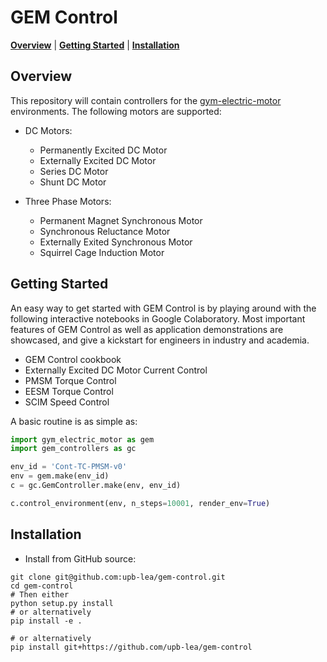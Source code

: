 # GEM Control

[**Overview**](#Overview)
| [**Getting Started**](#Getting-Started)
| [**Installation**](#Installation)

## Overview
This repository will contain controllers for the [gym-electric-motor](https://upb-lea.github.io/gym-electric-motor/) environments.
The following motors are supported:

- DC Motors:
    - Permanently Excited DC Motor
    - Externally Excited DC Motor
    - Series DC Motor
    - Shunt DC Motor
    
- Three Phase Motors:
    - Permanent Magnet Synchronous Motor
    - Synchronous Reluctance Motor
    - Externally Exited Synchronous Motor
    - Squirrel Cage Induction Motor

## Getting Started

An easy way to get started with GEM Control is by playing around with the following interactive notebooks in Google
Colaboratory. Most important features of GEM Control as well as application demonstrations are showcased, and give a kickstart
for engineers in industry and academia.

   - GEM Control cookbook
   - Externally Excited DC Motor Current Control
   - PMSM Torque Control
   - EESM Torque Control
   - SCIM Speed Control

A basic routine is as simple as:
```py
import gym_electric_motor as gem
import gem_controllers as gc

env_id = 'Cont-TC-PMSM-v0'
env = gem.make(env_id)
c = gc.GemController.make(env, env_id)

c.control_environment(env, n_steps=10001, render_env=True)
```

## Installation

- Install from GitHub source:

```
git clone git@github.com:upb-lea/gem-control.git 
cd gem-control
# Then either
python setup.py install
# or alternatively
pip install -e .

# or alternatively
pip install git+https://github.com/upb-lea/gem-control
```